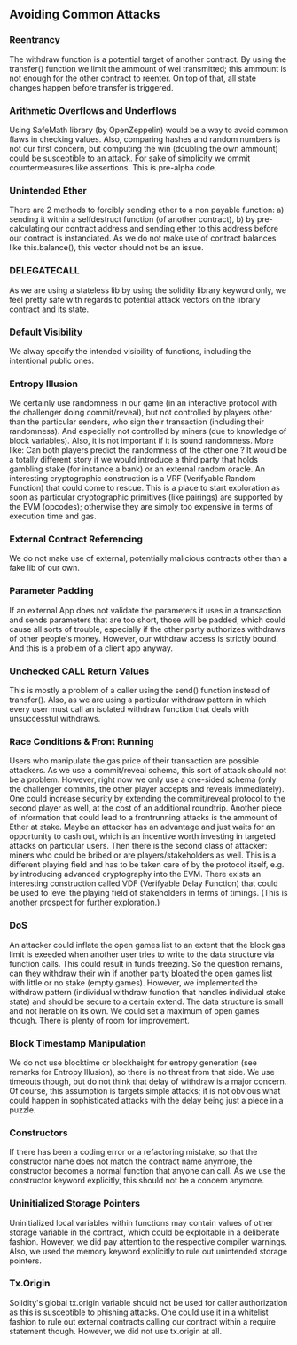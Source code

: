 ## Avoiding Common Attacks
### Reentrancy
The withdraw function is a potential target of another contract. By using the transfer() function we limit the ammount of wei transmitted; this ammount is not enough for the other contract to reenter.
On top of that, all state changes happen before transfer is triggered.
### Arithmetic Overflows and Underflows
Using SafeMath library (by OpenZeppelin) would be a way to avoid common flaws in checking values. 
Also, comparing hashes and random numbers is not our first concern, but computing the win (doubling the own ammount) could be susceptible to an attack. For sake of simplicity we ommit countermeasures like assertions. This is pre-alpha code.
### Unintended Ether
There are 2 methods to forcibly sending ether to a non payable function: a) sending it within a selfdestruct function (of another contract), b) by pre-calculating our contract address and sending ether to this address before our contract is instanciated.
As we do not make use of contract balances like this.balance(), this vector should not be an issue.
### DELEGATECALL
As we are using a stateless lib by using the solidity library keyword only, we feel pretty safe with regards to potential attack vectors on the library contract and its state.
### Default Visibility
We alway specify the intended visibility of functions, including the intentional public ones.
### Entropy Illusion
We certainly use randomness in our game (in an interactive protocol with the challenger doing commit/reveal), but not controlled by players other than the particular senders, who sign their transaction (including their randomness). And especially not controlled by miners (due to knowledge of block variables).
Also, it is not important if it is sound randomness. More like: Can both players predict the randomness of the other one ? It would be a totally different story if we would introduce a third party that holds gambling stake (for instance a bank) or an external random oracle. An interesting cryptographic construction is a VRF (Verifyable Random Function) that could come to rescue. This is a place to start exploration as soon as particular cryptographic primitives (like pairings) are supported by the EVM (opcodes); otherwise they are simply too expensive in terms of execution time and gas.
### External Contract Referencing
We do not make use of external, potentially malicious contracts other than a fake lib of our own.
### Parameter Padding
If an external App does not validate the parameters it uses in a transaction and sends parameters that are too short, those will be padded, which could cause all sorts of trouble, especially if the other party authorizes withdraws of other people's money. However, our withdraw access is strictly bound. And this is a problem of a client app anyway.
### Unchecked CALL Return Values
This is mostly a problem of a caller using the send() function instead of transfer().
Also, as we are using a particular withdraw pattern in which every user must call an isolated withdraw function that deals with unsuccessful withdraws.
### Race Conditions & Front Running
Users who manipulate the gas price of their transaction are possible attackers. As we use a commit/reveal schema, this sort of attack should not be a problem. However, right now we only use a one-sided schema (only the challenger commits, the other player accepts and reveals immediately). One could increase security by extending the commit/reveal protocol to the second player as well, at the cost of an additional roundtrip. Another piece of information that could lead to a frontrunning attacks is the ammount of Ether at stake. Maybe an attacker has an advantage and just waits for an opportunity to cash out, which is an incentive worth investing in targeted attacks on particular users.
Then there is the second class of attacker: miners who could be bribed or are players/stakeholders as well. This is a different playing field and has to be taken care of by the protocol itself, e.g. by introducing advanced cryptography into the EVM. There exists an interesting construction called VDF (Verifyable Delay Function) that could be used to level the playing field of stakeholders in terms of timings. (This is another prospect for further exploration.)
### DoS
An attacker could inflate the open games list to an extent that the block gas limit is exeeded when another user tries to write to the data structure via function calls. This could result in funds freezing. So the question remains, can they withdraw their win if another party bloated the open games list with little or no stake (empty games). However, we implemented the withdraw pattern (individual withdraw function that handles individual stake state) and should be secure to a certain extend. The data structure is small and not iterable on its own. We could set a maximum of open games though. There is plenty of room for improvement.
### Block Timestamp Manipulation
We do not use blocktime or blockheight for entropy generation (see remarks for Entropy Illusion), so there is no threat from that side. We use timeouts though, but do not think that delay of withdraw is a major concern. Of course, this assumption is targets simple attacks; it is not obvious what could happen in sophisticated attacks with the delay being just a piece in a puzzle.
### Constructors
If there has been a coding error or a refactoring mistake, so that the constructor name does not match the contract name anymore, the constructor becomes a normal function that anyone can call. As we use the constructor keyword explicitly, this should not be a concern anymore.
### Uninitialized Storage Pointers
Uninitialized local variables within functions may contain values of other storage variable in the contract, which could be exploitable in a deliberate fashion. However, we did pay attention to the respective compiler warnings. Also, we used the memory keyword explicitly to rule out unintended storage pointers.
### Tx.Origin
Solidity's global tx.origin variable should not be used for caller authorization as this is susceptible to phishing attacks. One could use it in a whitelist fashion to rule out external contracts calling our contract within a require statement though. However, we did not use tx.origin at all.

